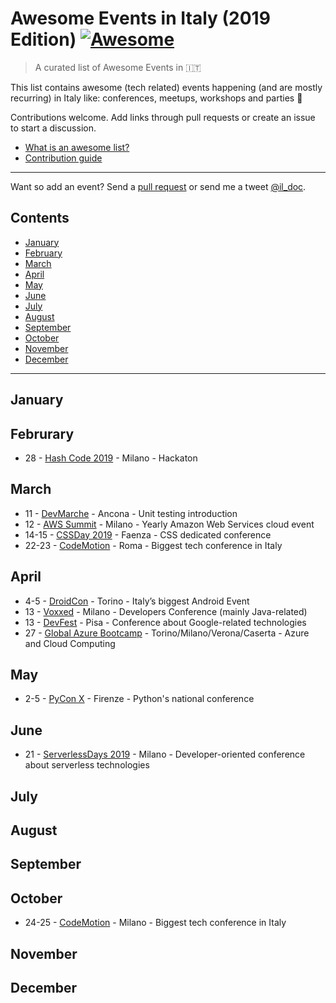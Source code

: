 # Awesome Events in Italy (2019 Edition) [![Awesome](https://awesome.re/badge.svg)](https://awesome.re)

> A curated list of Awesome Events in 🇮🇹

This list contains awesome (tech related) events happening (and are mostly recurring) in Italy like: conferences, meetups, workshops and parties 🎉 

Contributions welcome. Add links through pull requests or create an issue to start a discussion.
- [What is an awesome list?](https://github.com/sindresorhus/awesome)
- [Contribution guide](contributing.md)

---

Want so add an event? Send a [pull request](contributing.md) or send me a tweet [@il_doc](https://twitter.com/il_doc).

## Contents
- [January](#january)
- [February](#february)
- [March](#march)
- [April](#april)
- [May](#may)
- [June](#june)
- [July](#july)
- [August](#august)
- [September](#september)
- [October](#october)
- [November](#november)
- [December](#december)

---

## January

## Februrary
- 28 - [Hash Code 2019](https://www.meetup.com/GDG-Milano/events/258304715/) - Milano - Hackaton

## March
- 11 - [DevMarche](http://dev.marche.it/eventi/2019/03/06/introduzione-allo-unit-testing-ancona-6-marzo-2019/) - Ancona - Unit testing introduction
- 12 - [AWS Summit](https://aws.amazon.com/it/events/summits/milan/) - Milano - Yearly Amazon Web Services cloud event
- 14-15 - [CSSDay 2019](https://2019.cssday.it/) - Faenza - CSS dedicated conference
- 22-23 - [CodeMotion](https://events.codemotion.com/conferences/rome/2019/) - Roma - Biggest tech conference in Italy

## April
- 4-5 - [DroidCon](https://it.droidcon.com/2019/it) - Torino - Italy’s biggest Android Event
- 13 - [Voxxed](https://voxxeddays.com/milan/) - Milano - Developers Conference (mainly Java-related)
- 13 - [DevFest](https://devfest.gdgpisa.it/) - Pisa - Conference about Google-related technologies
- 27 - [Global Azure Bootcamp](https://global.azurebootcamp.net/locations) - Torino/Milano/Verona/Caserta - Azure and Cloud Computing

## May
- 2-5 - [PyCon X](https://www.pycon.it/) - Firenze - Python's national conference

## June
- 21 - [ServerlessDays 2019](https://milan.serverlessdays.io/) - Milano - Developer-oriented conference about serverless technologies

## July

## August

## September

## October
- 24-25 - [CodeMotion](https://events.codemotion.com/conferences/milan/2019/) - Milano - Biggest tech conference in Italy

## November

## December

